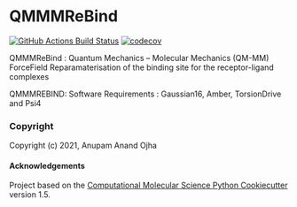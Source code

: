 QMMMReBind
==============================
[//]: # (Badges)
[![GitHub Actions Build Status](https://github.com/REPLACE_WITH_OWNER_ACCOUNT/qmmmrebind/workflows/CI/badge.svg)](https://github.com/REPLACE_WITH_OWNER_ACCOUNT/qmmmrebind/actions?query=workflow%3ACI)
[![codecov](https://codecov.io/gh/REPLACE_WITH_OWNER_ACCOUNT/QMMMReBind/branch/master/graph/badge.svg)](https://codecov.io/gh/REPLACE_WITH_OWNER_ACCOUNT/QMMMReBind/branch/master)


QMMMReBind : Quantum Mechanics – Molecular Mechanics (QM-MM) ForceField Reparamaterisation of the binding site for the receptor-ligand complexes

QMMMREBIND:
Software Requirements : Gaussian16, Amber, TorsionDrive and Psi4

### Copyright

Copyright (c) 2021, Anupam Anand Ojha


#### Acknowledgements
 
Project based on the 
[Computational Molecular Science Python Cookiecutter](https://github.com/molssi/cookiecutter-cms) version 1.5.
